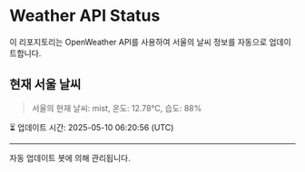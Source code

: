
# Weather API Status

이 리포지토리는 OpenWeather API를 사용하여 서울의 날씨 정보를 자동으로 업데이트합니다.

## 현재 서울 날씨
> 서울의 현재 날씨: mist, 온도: 12.78°C, 습도: 88%

⏳ 업데이트 시간: 2025-05-10 06:20:56 (UTC)

---
자동 업데이트 봇에 의해 관리됩니다.
